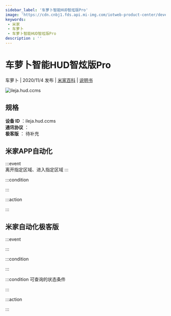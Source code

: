 ```yaml
---
sidebar_label: '车萝卜智能HUD智炫版Pro'
image: 'https://cdn.cnbj1.fds.api.mi-img.com/iotweb-product-center/developer_1593498759860tLifhxkD.png?GalaxyAccessKeyId=AKVGLQWBOVIRQ3XLEW&Expires=9223372036854775807&Signature=P6eVY6GRa5mO+pt/tVdgol7Q/Yg='
keywords: 
 - 米家
 - 车萝卜
 - 车萝卜智能HUD智炫版Pro
description : ''
---
```

# 车萝卜智能HUD智炫版Pro

车萝卜 | 2020/11/4 发布 | [米家百科](https://home.mi.com/webapp/content/baike/product/index.html?model=ileja.hud.ccms) | [说明书](https://home.mi.com/views/introduction.html?model=ileja.hud.ccms&region=cn)

![ileja.hud.ccms](https://cdn.cnbj1.fds.api.mi-img.com/iotweb-product-center/developer_1593498759860tLifhxkD.png?GalaxyAccessKeyId=AKVGLQWBOVIRQ3XLEW&Expires=9223372036854775807&Signature=P6eVY6GRa5mO+pt/tVdgol7Q/Yg=)

## 规格  
> 
**设备 ID** ：ileja.hud.ccms  
**通讯协议** ：  
**极客版**  ： 待补充 


## 米家APP自动化  

:::event  
离开指定区域、进入指定区域
:::

:::condition  

:::

:::action   

:::

## 米家自动化极客版  

:::event  

:::

:::condition  

:::

:::condition 可查询的状态条件  

:::

:::action  

:::

        
